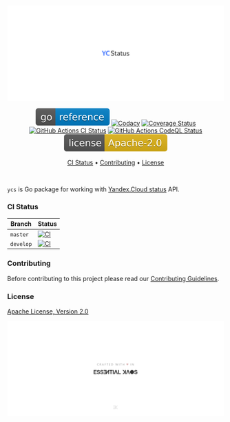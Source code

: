 <p align="center"><a href="#readme"><img src=".github/images/card.svg"/></a></p>

<p align="center">
  <a href="https://kaos.sh/g/ycs"><img src=".github/images/godoc.svg"/></a>
  <a href="https://kaos.sh/y/ycs"><img src="https://kaos.sh/y/90af1c80265a4597952829f4fcf679c6.svg" alt="Codacy" /></a>
  <a href="https://kaos.sh/c/ycs"><img src="https://kaos.sh/c/ycs.svg" alt="Coverage Status" /></a>
  <a href="https://kaos.sh/w/ycs/ci"><img src="https://kaos.sh/w/ycs/ci.svg" alt="GitHub Actions CI Status" /></a>
  <a href="https://kaos.sh/w/ycs/codeql"><img src="https://kaos.sh/w/ycs/codeql.svg" alt="GitHub Actions CodeQL Status" /></a>
  <a href="#license"><img src=".github/images/license.svg"/></a>
</p>

<p align="center"><a href="#ci-status">CI Status</a> • <a href="#contributing">Contributing</a> • <a href="#license">License</a></p>

<br/>

`ycs` is Go package for working with [Yandex.Cloud status](https://status.yandex.cloud) API.

### CI Status

| Branch | Status |
|--------|----------|
| `master` | [![CI](https://kaos.sh/w/ycs/ci.svg?branch=master)](https://kaos.sh/w/ycs/ci?query=branch:master) |
| `develop` | [![CI](https://kaos.sh/w/ycs/ci.svg?branch=develop)](https://kaos.sh/w/ycs/ci?query=branch:develop) |

### Contributing

Before contributing to this project please read our [Contributing Guidelines](https://github.com/essentialkaos/.github/blob/master/CONTRIBUTING.md).

### License

[Apache License, Version 2.0](http://www.apache.org/licenses/LICENSE-2.0)

<p align="center"><a href="https://kaos.dev"><img src="https://raw.githubusercontent.com/essentialkaos/.github/refs/heads/master/images/ekgh.svg"/></a></p>
